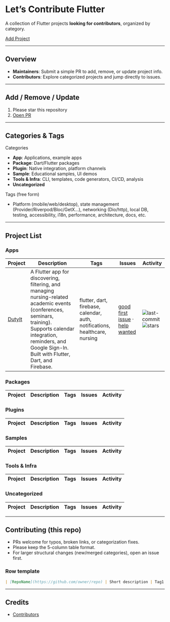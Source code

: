 # Let’s Contribute Flutter

A collection of Flutter projects **looking for contributors**, organized by category.

[Add Project](https://github.com/jungwuk-ryu/lets-contribute-flutter/compare?expand=1)

---

## Overview
- **Maintainers**: Submit a simple PR to add, remove, or update project info.
- **Contributors**: Explore categorized projects and jump directly to issues.

---

## Add / Remove / Update
1. Please star this repository
2. [Open PR](https://github.com/jungwuk-ryu/lets-contribute-flutter/compare?expand=1)

---

## Categories & Tags
Categories
- **App**: Applications, example apps
- **Package**: Dart/Flutter packages
- **Plugin**: Native integration, platform channels
- **Sample**: Educational samples, UI demos
- **Tools & Infra**: CLI, templates, code generators, CI/CD, analysis
- **Uncategorized**

Tags (free form)
- Platform (mobile/web/desktop), state management (Provider/Riverpod/Bloc/GetX…), networking (Dio/http), local DB, testing, accessibility, i18n, performance, architecture, docs, etc.

---

## Project List

### Apps

| Project | Description | Tags | Issues | Activity |
|---|---|---|---|---|
| [DutyIt](https://github.com/jungwuk-ryu/duty-it) | A Flutter app for discovering, filtering, and managing nursing-related academic events (conferences, seminars, training). Supports calendar integration, reminders, and Google Sign-In. Built with Flutter, Dart, and Firebase. | flutter, dart, firebase, calendar, auth, notifications, healthcare, nursing | [good first issue](https://github.com/jungwuk-ryu/duty-it/issues?q=is%3Aissue+is%3Aopen+label%3A%22good+first+issue%22) · [help wanted](https://github.com/jungwuk-ryu/duty-it/issues?q=is%3Aissue+is%3Aopen+label%3A%22help+wanted%22) | ![last-commit](https://img.shields.io/github/last-commit/jungwuk-ryu/duty-it) ![stars](https://img.shields.io/github/stars/jungwuk-ryu/duty-it) |

### Packages

| Project | Description | Tags | Issues | Activity |
|---|---|---|---|---|


### Plugins

| Project | Description | Tags | Issues | Activity |
|---|---|---|---|---|


### Samples

| Project | Description | Tags | Issues | Activity |
|---|---|---|---|---|


### Tools & Infra

| Project | Description | Tags | Issues | Activity |
|---|---|---|---|---|


### Uncategorized

| Project | Description | Tags | Issues | Activity |
|---|---|---|---|---|


---

## Contributing (this repo)
- PRs welcome for typos, broken links, or categorization fixes.
- Please keep the 5-column table format.
- For larger structural changes (new/merged categories), open an issue first.

### Row template
```md
| [RepoName](https://github.com/owner/repo) | Short description | Tag1 · Tag2 | [good first issue](https://github.com/owner/repo/issues?q=is%3Aissue+is%3Aopen+label%3A%22good+first+issue%22) · [help wanted](https://github.com/owner/repo/issues?q=is%3Aissue+is%3Aopen+label%3A%22help+wanted%22) | ![last-commit](https://img.shields.io/github/last-commit/owner/repo) ![stars](https://img.shields.io/github/stars/owner/repo) |
```

---

## Credits
- [Contributors](https://github.com/jungwuk-ryu/lets-contribute-flutter/graphs/contributors)

